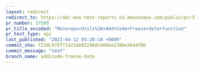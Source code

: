 ```yaml
---
layout: redirect
redirect_to: https://a8c-woo-test-reports.s3.amazonaws.com/public/pr/37589/api/index.html
pr_number: 37589
pr_title_encoded: "Monorepo+Utils%3A+Add+Code+Freeze+date+function"
pr_test_type: api
last_published: "2023-04-12 05:20:14 +0000"
commit_sha: f23dc975f71523ab02296dcb09aa238be3644f8b
commit_message: "test"
branch_name: add/code-freeze-date
---
```

